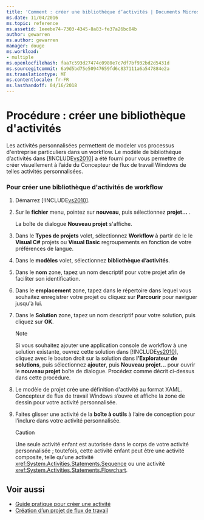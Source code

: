 ```yaml
---
title: 'Comment : créer une bibliothèque d’activités | Documents Microsoft'
ms.date: 11/04/2016
ms.topic: reference
ms.assetid: 1eeebe74-7303-4345-8a83-fe37a26bc84b
author: gewarren
ms.author: gewarren
manager: douge
ms.workload:
- multiple
ms.openlocfilehash: faa7c593d27474c0980e7c7df7bf932bd2d5431d
ms.sourcegitcommit: 6a9d5bd75e50947659fd6c837111a6a547884e2a
ms.translationtype: MT
ms.contentlocale: fr-FR
ms.lasthandoff: 04/16/2018
---
```

# <a name="how-to-create-an-activity-library"></a>Procédure : créer une bibliothèque d'activités
Les activités personnalisées permettent de modeler vos processus d'entreprise particuliers dans un workflow. Le modèle de bibliothèque d’activités dans [!INCLUDE[vs2010](../misc/includes/vs2010_md.md)] a été fourni pour vous permettre de créer visuellement à l’aide du Concepteur de flux de travail Windows de telles activités personnalisées.

### <a name="to-create-a-workflow-activity-library"></a>Pour créer une bibliothèque d'activités de workflow

1.  Démarrez [!INCLUDE[vs2010](../misc/includes/vs2010_md.md)].

2.  Sur le **fichier** menu, pointez sur **nouveau**, puis sélectionnez **projet...** .

     La boîte de dialogue **Nouveau projet** s'affiche.

3.  Dans le **Types de projets** volet, sélectionnez **Workflow** à partir de le le **Visual C#** projets ou **Visual Basic** regroupements en fonction de votre préférences de langue.

4.  Dans le **modèles** volet, sélectionnez **bibliothèque d’activités**.

5.  Dans le **nom** zone, tapez un nom descriptif pour votre projet afin de faciliter son identification.

6.  Dans le **emplacement** zone, tapez dans le répertoire dans lequel vous souhaitez enregistrer votre projet ou cliquez sur **Parcourir** pour naviguer jusqu'à lui.

7.  Dans le **Solution** zone, tapez un nom descriptif pour votre solution, puis cliquez sur **OK**.

    > [!NOTE]
    > Si vous souhaitez ajouter une application console de workflow à une solution existante, ouvrez cette solution dans [!INCLUDE[vs2010](../misc/includes/vs2010_md.md)], cliquez avec le bouton droit sur la solution dans **l’Explorateur de solutions**, puis sélectionnez **ajouter**, puis **Nouveau projet...** pour ouvrir le **nouveau projet** boîte de dialogue. Procédez comme décrit ci-dessus dans cette procédure.

8.  Le modèle de projet crée une définition d'activité au format XAML. Concepteur de flux de travail Windows s’ouvre et affiche la zone de dessin pour votre activité personnalisée.

9. Faites glisser une activité de la **boîte à outils** à l’aire de conception pour l’inclure dans votre activité personnalisée.

    > [!CAUTION]
    > Une seule activité enfant est autorisée dans le corps de votre activité personnalisée ; toutefois, cette activité enfant peut être une activité composite, telle qu'une activité <xref:System.Activities.Statements.Sequence> ou une activité <xref:System.Activities.Statements.Flowchart>.

## <a name="see-also"></a>Voir aussi

- [Guide pratique pour créer une activité](/dotnet/framework/windows-workflow-foundation/how-to-create-an-activity)
- [Création d’un projet de flux de travail](../workflow-designer/creating-a-workflow-project.md)